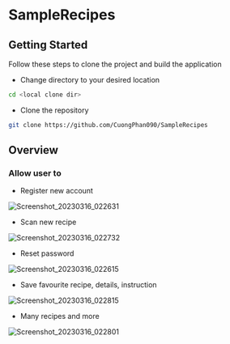 # SampleRecipes

## Getting Started

Follow these steps to clone the project and build the application
- Change directory to your desired location

``` bash
cd <local clone dir>
```

- Clone the repository

``` bash
git clone https://github.com/CuongPhan090/SampleRecipes
```

## Overview

### Allow user to 
- Register new account 

![Screenshot_20230316_022631](https://user-images.githubusercontent.com/18727673/225719949-9935bf11-9007-44d8-9eb7-6de205407c7c.png)

- Scan new recipe

![Screenshot_20230316_022732](https://user-images.githubusercontent.com/18727673/225719975-8ad3540b-f1e9-4077-bea2-66335fd7d4ae.png)

- Reset password

![Screenshot_20230316_022615](https://user-images.githubusercontent.com/18727673/225720103-f47ffd74-e54a-45e1-9b6e-aba1a6b4c136.png)

- Save favourite recipe, details, instruction

![Screenshot_20230316_022815](https://user-images.githubusercontent.com/18727673/225720236-aeb94940-de66-43f2-940d-14fd76cc3eaf.png)

- Many recipes and more

![Screenshot_20230316_022801](https://user-images.githubusercontent.com/18727673/225720291-ad72478b-9614-42c8-a51d-6c054c9980fe.png)





